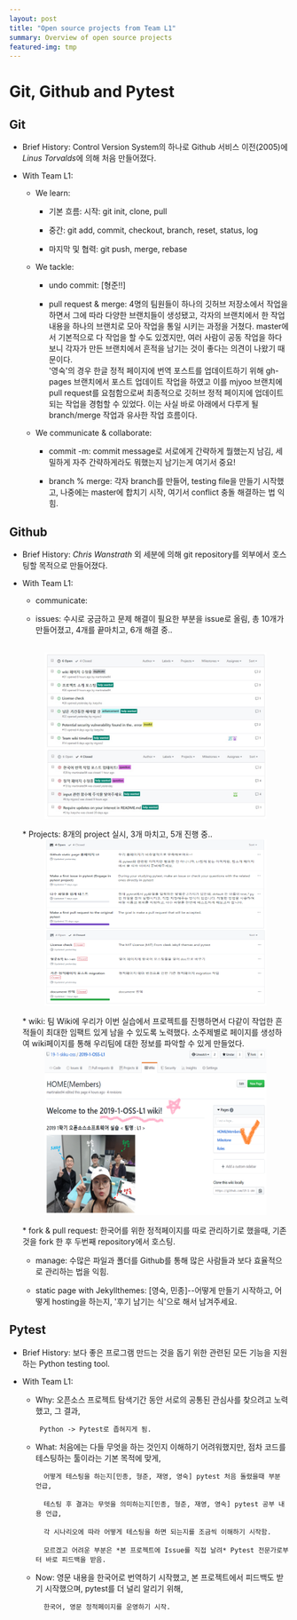 ```yaml
---
layout: post
title: "Open source projects from Team L1"
summary: Overview of open source projects
featured-img: tmp
---
```

# Git, Github and Pytest

## Git

* Brief History: Control Version System의 하나로 Github 서비스 이전(2005)에 *Linus Torvalds*에 의해 처음 만들어졌다.

* With Team L1:

  * We learn: 
    
    * 기본 흐름: 시작: git init, clone, pull
    
    * 중간: git add, commit, checkout, branch, reset, status, log
    
    * 마지막 및 협력: git push, merge, rebase 
  
  * We tackle:
    
    * undo commit: [형준!!]
    
    * pull request & merge: 4명의 팀원들이 하나의 깃허브 저장소에서 작업을 하면서 그에 따라 다양한 브랜치들이 생성됐고, 각자의 브랜치에서 한 작업 내용을 하나의 브랜치로 모아 작업을 통일 시키는 과정을 거쳤다. master에서 기본적으로 다 작업을 할 수도 있겠지만, 여러 사람이 공동 작업을 하다 보니 각자가 만든 브랜치에서 흔적을 남기는 것이 좋다는 의견이 나왔기 때문이다. <br>
    '영숙'의 경우 한글 정적 페이지에 번역 포스트를 업데이트하기 위해 gh-pages 브랜치에서 포스트 업데이트 작업을 하였고 이를 mjyoo 브랜치에 pull request를 요첨함으로써 최종적으로 깃허브 정적 페이지에 업데이트 되는 작업을 경험할 수 있었다. 이는 사실 바로 아래에서 다루게 될 branch/merge 작업과 유사한 작업 흐름이다.

  * We communicate & collaborate:

    * commit -m: commit message로 서로에게 간략하게 뭘했는지 남김, 세밀하게 자주 간략하게라도 뭐했는지 남기는게 여기서 중요! 

    * branch % merge: 각자 branch를 만들어, testing file을 만들기 시작했고, 나중에는 master에 합치기 시작, 여기서 conflict 충돌 해결하는 법 익힘.
    

## Github

* Brief History: *Chris Wanstrath* 외 세분에 의해 git repository를 외부에서 호스팅할 목적으로 만들어졌다.

* With Team L1:
  
  * communicate:
  
   * issues: 수시로 궁금하고 문제 해결이 필요한 부분을 issue로 올림, 총 10개가 만들어졌고, 4개를 끝마치고, 6개 해결 중.. 
    <br>
      <img src="https://github.com/19-1-skku-oss/2019-1-OSS-L1/blob/martina/testing_martina/issue.jpg" width="400" height="300" style="margin-left:auto;margin-right:auto;display:block" />
    <br>
   * Projects: 8개의 project 실시, 3개 마치고, 5개 진행 중..
    <br>
      <img src="https://github.com/19-1-skku-oss/2019-1-OSS-L1/blob/martina/testing_martina/project.png" width="400" height="300" style="margin-left:auto;margin-right:auto;display:block"/>
    <br>
   * wiki: 팀 Wiki에 우리가 이번 실습에서 프로젝트를 진행하면서 다같이 작업한 흔적들이 최대한 임팩트 있게 남을 수 있도록 노력했다. 소주제별로 페이지를 생성하여 wiki페이지를 통해 우리팀에 대한 정보를 파악할 수 있게 만들었다.
    <br>
      <img src="https://github.com/19-1-skku-oss/2019-1-OSS-L1/blob/martina/testing_martina/wiki.png" width="400" height="300" style="margin-left:auto;margin-right:auto;display:block"/>
    <br>    
   * fork & pull request: 한국어를 위한 정적페이지를 따로 관리하기로 했을때, 기존 것을 fork 한 후 두번째 repository에서 호스팅.
  
  * manage: 수많은 파일과 폴더를 Github를 통해 많은 사람들과 보다 효율적으로 관리하는 법을 익힘. 
  
  * static page with Jekyllthemes: [영숙, 민종]--어떻게 만들기 시작하고, 어떻게 hosting을 하는지, '후기 남기는 식'으로 해서 남겨주세요.

## Pytest

* Brief History: 보다 좋은 프로그램 만드는 것을 돕기 위한 관련된 모든 기능을 지원하는 Python testing tool.

* With Team L1: 

  * Why: 오픈소스 프로젝트 탐색기간 동안 서로의 공통된 관심사를 찾으려고 노력했고, 그 결과,
         
         Python -> Pytest로 좁혀지게 됨.
    
  * What: 처음에는 다들 무엇을 하는 것인지 이해하기 어려워했지만, 점차 코드를 테스팅하는 툴이라는 기본 목적에 맞게,
  
          어떻게 테스팅을 하는지[민종, 형준, 재영, 영숙] pytest 처음 돌렸을때 부분 언급,
          
          테스팅 후 결과는 무엇을 의미하는지[민종, 형준, 재영, 영숙] pytest 공부 내용 언급,
          
          각 시나리오에 따라 어떻게 테스팅을 하면 되는지를 조금씩 이해하기 시작함.
          
          모르겠고 어려운 부분은 *본 프로젝트에 Issue를 직접 날려* Pytest 전문가로부터 바로 피드백을 받음.
    
  * Now:  영문 내용을 한국어로 번역하기 시작했고, 본 프로젝트에서 피드백도 받기 시작했으며, pytest를 더 널리 알리기 위해,
  
          한국어, 영문 정적페이지를 운영하기 시작.






